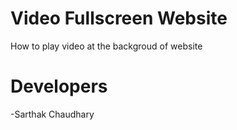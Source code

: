 # Video Fullscreen Website
How to play video at the backgroud of website


# Developers
-Sarthak Chaudhary
